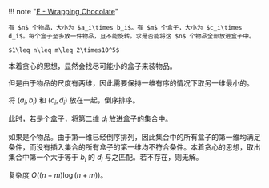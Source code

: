 !!! note "[E - Wrapping Chocolate](https://atcoder.jp/contests/abc245/tasks/abc245_e)"

    有 $n$ 个物品，大小为 $a_i\times b_i$。有 $m$ 个盒子，大小为 $c_i\times d_i$。每个盒子至多放一件物品，且不能旋转。求是否能将这 $n$ 个物品全部放进盒子中。

    $1\leq n\leq m\leq 2\times10^5$

本着贪心的思想，显然会找尽可能小的盒子来装物品。

但是由于物品的尺度有两维，因此需要保持一维有序的情况下取另一维最小的。

将 $(a_i,b_i)$ 和 $(c_i,d_i)$ 放在一起，倒序排序。

此时，若是个盒子，将第二维 $d_i$ 放进盒子的集合中。

如果是个物品。由于第一维已经倒序排列，因此集合中的所有盒子的第一维均满足条件，而没有插入集合的所有盒子的第一维均不符合条件。本着贪心的思想，取出集合中第一个大于等于 $b_i$ 的 $d_i$ 与之匹配。若不存在，则无解。

复杂度 $O((n+m)\log(n+m))$。